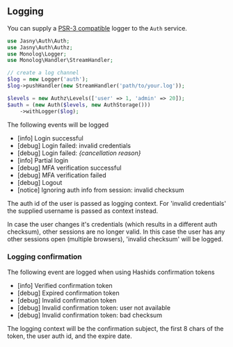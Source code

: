 Logging
---

You can supply a [PSR-3 compatible](https://www.php-fig.org/psr/psr-3/) logger to the `Auth` service.

```php
use Jasny\Auth\Auth;
use Jasny\Auth\Authz;
use Monolog\Logger;
use Monolog\Handler\StreamHandler;

// create a log channel
$log = new Logger('auth');
$log->pushHandler(new StreamHandler('path/to/your.log'));

$levels = new Authz\Levels(['user' => 1, 'admin' => 20]);
$auth = (new Auth($levels, new AuthStorage()))
    ->withLogger($log);
```

The following events will be logged

* [info] Login successful
* [debug] Login failed: invalid credentials 
* [debug] Login failed: _{cancellation reason}_
* [info] Partial login
* [debug] MFA verification successful
* [debug] MFA verification failed
* [debug] Logout
* [notice] Ignoring auth info from session: invalid checksum

The auth id of the user is passed as logging context. For 'invalid credentials' the supplied username is passed as
context instead.

In case the user changes it's credentials (which results in a different auth checksum), other sessions are no longer
valid. In this case the user has any other sessions open (multiple browsers), 'invalid checksum' will be logged.

### Logging confirmation

The following event are logged when using Hashids confirmation tokens

* [info] Verified confirmation token
* [debug] Expired confirmation token
* [debug] Invalid confirmation token
* [debug] Invalid confirmation token: user not available
* [debug] Invalid confirmation token: bad checksum

The logging context will be the confirmation subject, the first 8 chars of the token, the user auth id, and the expire
date.

